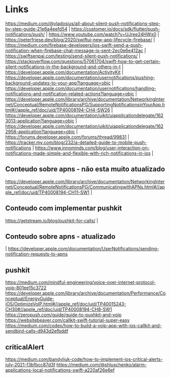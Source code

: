 #  Links
https://medium.com/@vladosius/all-about-silent-push-notifications-step-by-step-guide-21e6a4eefd54
| 
https://customer.io/docs/sdk/flutter/push-notifications/push/
| 
https://www.youtube.com/watch?v=UJree24HWx0
|
https://peterfriese.dev/blog/2020/swiftui-new-app-lifecycle-firebase/
|
https://medium.com/firebase-developers/ios-swift-send-a-push-notification-when-firebase-chat-message-is-sent-2ec0e6e412ac
|
https://swiftsenpai.com/testing/send-silent-push-notifications/
|
https://stackoverflow.com/questions/57061704/swift-how-to-get-certain-silent-notifications-in-the-background-and-others-in-t
|
https://developer.apple.com/documentation/ActivityKit
|
https://developer.apple.com/documentation/usernotifications/pushing-background-updates-to-your-app?language=objc
|
https://developer.apple.com/documentation/usernotifications/handling-notifications-and-notification-related-actions?language=objc
|
https://developer.apple.com/library/archive/documentation/NetworkingInternet/Conceptual/RemoteNotificationsPG/SupportingNotificationsinYourApp.html#//apple_ref/doc/uid/TP40008194-CH4-SW26
|
https://developer.apple.com/documentation/uikit/uiapplicationdelegate/1623013-application?language=objc
|
https://developer.apple.com/documentation/uikit/uiapplicationdelegate/1622958-application?language=objc
|
https://forums.developer.apple.com/forums/thread/99831
|
https://tracker.my.com/blog/232/a-detailed-guide-to-mobile-push-notifications
|
https://www.innominds.com/blog/user-interaction-on-notifications-made-simple-and-flexible-with-rich-notifications-in-ios
|
## Conteudo sobre apns - não esta muito atualizado

https://developer.apple.com/library/archive/documentation/NetworkingInternet/Conceptual/RemoteNotificationsPG/CommunicatingwithAPNs.html#//apple_ref/doc/uid/TP40008194-CH11-SW1
|

## Conteudo com implementar pushkit
https://getstream.io/blog/pushkit-for-calls/
|

## Conteudo sobre apns - atualizado
|
https://developer.apple.com/documentation/UserNotifications/sending-notification-requests-to-apns

## pushkit
https://medium.com/mindful-engineering/voice-over-internet-protocol-voip-801ee15c3722
https://developer.apple.com/library/archive/documentation/Performance/Conceptual/EnergyGuide-iOS/OptimizeVoIP.html#//apple_ref/doc/uid/TP40015243-CH30#//apple_ref/doc/uid/TP40008194-CH8-SW1
https://zeropush.com/guide/guide-to-pushkit-and-voip
https://websitebeaver.com/callkit-swift-tutorial-super-easy
https://medium.com/codex/how-to-build-a-voip-app-with-ios-callkit-and-sendbird-calls-d943d2efbddf

## criticalAlert
https://medium.com/bandyliuk-code/how-to-implement-ios-critical-alerts-july-2021-f3bfbcc87d3f
https://medium.com/@shluschenko/alarm-applications-local-notifications-swift-a220af26e6ef
